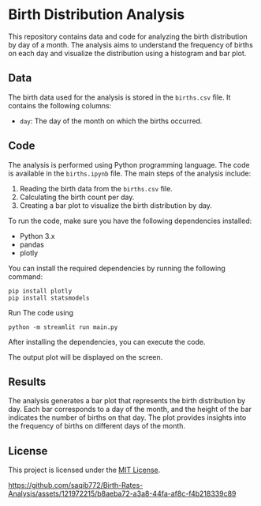 # Birth Distribution Analysis

This repository contains data and code for analyzing the birth distribution by day of a month. The analysis aims to understand the frequency of births on each day and visualize the distribution using a histogram and bar plot.

## Data

The birth data used for the analysis is stored in the `births.csv` file. It contains the following columns:

- `day`: The day of the month on which the births occurred.

## Code

The analysis is performed using Python programming language. The code is available in the `births.ipynb` file. The main steps of the analysis include:

1. Reading the birth data from the `births.csv` file.
2. Calculating the birth count per day.
3. Creating a bar plot to visualize the birth distribution by day.

To run the code, make sure you have the following dependencies installed:
- Python 3.x
- pandas
- plotly

You can install the required dependencies by running the following command:

```
pip install plotly 
pip install statsmodels
```
Run The code using
```
python -m streamlit run main.py
```

After installing the dependencies, you can execute the code.


The output plot will be displayed on the screen.

## Results

The analysis generates a bar plot that represents the birth distribution by day. Each bar corresponds to a day of the month, and the height of the bar indicates the number of births on that day. The plot provides insights into the frequency of births on different days of the month.

## License

This project is licensed under the [MIT License](LICENSE).


https://github.com/saqib772/Birth-Rates-Analysis/assets/121972215/b8aeba72-a3a8-44fa-af8c-f4b218339c89



